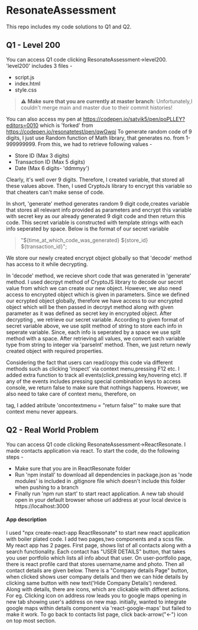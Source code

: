 # ResonateAssessment

This repo includes my code solutions to Q1 and Q2.

## Q1 - Level 200

You can access Q1 code clicking ResonateAssessment->level200. 'level200' includes 3 files -

- script.js
- index.html
- style.css

> :warning: **Make sure that you are currently at master branch**: Unfortunately,I couldn't merge main and master due to their commit histories!

You can also access my pen at https://codepen.io/satvik5/pen/poPLLEY?editors=0010 which is 'forked' from https://codepen.io/resonatetest/pen/qwGwqj
To generate random code of 9 digits, I just use Random function of Math library,
that generates no. from 1-999999999. From this, we had to retrieve following values -

- Store ID (Max 3 digits)
- Transaction ID (Max 5 digits)
- Date (Max 6 digits- 'ddmmyy')

Clearly, it's well over 9 digits. Therefore, I created variable, that stored all these values above.
Then, I used CryptoJs library to encrypt this variable so that cheaters can't make sense of code.

In short, 'generate' method generates random 9 digit code,creates variable that stores all relevant info
provided as parameters and encrypt this variable with secret key as our already generated 9 digit code and then return this code.
This secret variable is constructed with template strings with each info seperated by space. Below is the format of our secret variable

> "${time_at_which_code_was_generated} ${store_id} ${transaction_id}";

We store our newly created encrypt object globally so that 'decode' method has access to it while decrypting.

In 'decode' method, we recieve short code that was generated in 'generate' method. I used decrpyt method of CryptoJS library
to decode our secret value from which we can create our new object. However, we also need access to encrypted object which is
given in parameters. Since we defined our ecrypted object globally, therefore we have access to our encrypted object which will
be then passed in decrpyt method along with given parameter as it was defined as secret key in encrypted object. After decrypting
, we retrieve our secret variable. According to given format of secret variable above, we use split method of string to store
each info in seperate variable. Since, each info is seperated by a space we use split method with a space. After retrieving all
values, we convert each variable type from string to integer via 'parseInt' method. Then, we just return newly created object with
required properties.

Considering the fact that users can read/copy this code via different methods such as clicking 'inspect' via context menu,pressing F12
etc. I added extra function to track all events(click,pressing key,hovering etc). If any of the events includes pressing special combination
keys to access console, we return false to make sure that nothings happens. However, we also need to take care of context menu, therefore, on

<html> tag, I added atribute 'oncontextmenu = "return false"' to make sure that context menu never appears.
  
## Q2 - Real World Problem 
  You can access Q1 code clicking ResonateAssessment->ReactResonate. I made contacts application via react.
  To start the code, do the following steps -
  - Make sure that you are in ReactResonate folder
  - Run 'npm install' to download all dependencies in package.json as 'node modules' is included in .gitignore file which doesn't include this folder when pushing to a branch
  - Finally run 'npm run start' to start react application. A new tab should open in your default browser whose url address at your local device is https://localhost:3000
  
  #### App description
  I used "npx create-react-app ReactResonate" to start new react application with boiler plated code.
  I add two pages,two components and a scss file. My react app has 2 pages. First page, shows list of all contacts
  along with a search functionality. Each contact has "USER DETAILS" button, that takes you user portfolio which lists all info
  about that user. On user-portfolio page, there is react profile card that stores username,name and photo. Then all contact details
  are given below. There is a "Company details Page" button, when clicked shows user company details and then we can hide details by clicking
  same button with new text('Hide Company Details') rendered. Along with details, there are icons, which are clickable with differet actions.
  For eg. Clicking icon on address row leads you to google maps opening in new tab showing user's address on new map. initially, wanted to 
  integrate google maps within details component via 'react-google-maps' but failed to make it work. To go back to contacts list page, click 
  back-arrow("<-") icon on top most section.
